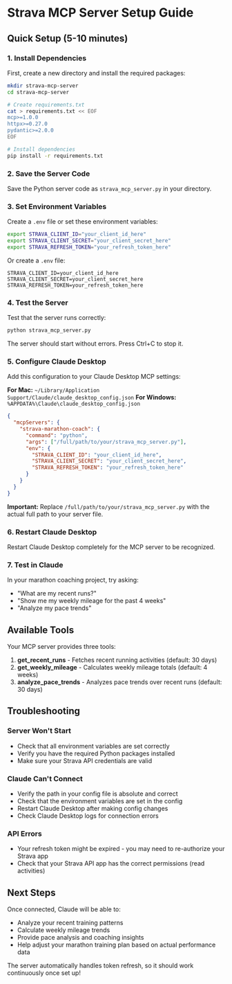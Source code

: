 # Strava MCP Server Setup Guide

## Quick Setup (5-10 minutes)

### 1. Install Dependencies

First, create a new directory and install the required packages:

```bash
mkdir strava-mcp-server
cd strava-mcp-server

# Create requirements.txt
cat > requirements.txt << EOF
mcp>=1.0.0
httpx>=0.27.0
pydantic>=2.0.0
EOF

# Install dependencies
pip install -r requirements.txt
```

### 2. Save the Server Code

Save the Python server code as `strava_mcp_server.py` in your directory.

### 3. Set Environment Variables

Create a `.env` file or set these environment variables:

```bash
export STRAVA_CLIENT_ID="your_client_id_here"
export STRAVA_CLIENT_SECRET="your_client_secret_here" 
export STRAVA_REFRESH_TOKEN="your_refresh_token_here"
```

Or create a `.env` file:
```
STRAVA_CLIENT_ID=your_client_id_here
STRAVA_CLIENT_SECRET=your_client_secret_here
STRAVA_REFRESH_TOKEN=your_refresh_token_here
```

### 4. Test the Server

Test that the server runs correctly:

```bash
python strava_mcp_server.py
```

The server should start without errors. Press Ctrl+C to stop it.

### 5. Configure Claude Desktop

Add this configuration to your Claude Desktop MCP settings:

**For Mac:** `~/Library/Application Support/Claude/claude_desktop_config.json`
**For Windows:** `%APPDATA%\Claude\claude_desktop_config.json`

```json
{
  "mcpServers": {
    "strava-marathon-coach": {
      "command": "python",
      "args": ["/full/path/to/your/strava_mcp_server.py"],
      "env": {
        "STRAVA_CLIENT_ID": "your_client_id_here",
        "STRAVA_CLIENT_SECRET": "your_client_secret_here",
        "STRAVA_REFRESH_TOKEN": "your_refresh_token_here"
      }
    }
  }
}
```

**Important:** Replace `/full/path/to/your/strava_mcp_server.py` with the actual full path to your server file.

### 6. Restart Claude Desktop

Restart Claude Desktop completely for the MCP server to be recognized.

### 7. Test in Claude

In your marathon coaching project, try asking:
- "What are my recent runs?"
- "Show me my weekly mileage for the past 4 weeks"
- "Analyze my pace trends"

## Available Tools

Your MCP server provides three tools:

1. **get_recent_runs** - Fetches recent running activities (default: 30 days)
2. **get_weekly_mileage** - Calculates weekly mileage totals (default: 4 weeks)
3. **analyze_pace_trends** - Analyzes pace trends over recent runs (default: 30 days)

## Troubleshooting

### Server Won't Start
- Check that all environment variables are set correctly
- Verify you have the required Python packages installed
- Make sure your Strava API credentials are valid

### Claude Can't Connect
- Verify the path in your config file is absolute and correct
- Check that the environment variables are set in the config
- Restart Claude Desktop after making config changes
- Check Claude Desktop logs for connection errors

### API Errors
- Your refresh token might be expired - you may need to re-authorize your Strava app
- Check that your Strava API app has the correct permissions (read activities)

## Next Steps

Once connected, Claude will be able to:
- Analyze your recent training patterns
- Calculate weekly mileage trends
- Provide pace analysis and coaching insights
- Help adjust your marathon training plan based on actual performance data

The server automatically handles token refresh, so it should work continuously once set up!